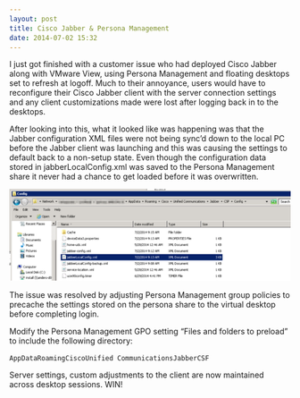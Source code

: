 ```yaml
---
layout: post
title: Cisco Jabber & Persona Management
date: 2014-07-02 15:32
---
```



I just got finished with a customer issue who had deployed Cisco Jabber along with VMware View, using Persona Management and floating desktops set to refresh at logoff. Much to their annoyance, users would have to reconfigure their Cisco Jabber client with the server connection settings and any client customizations made were lost after logging back in to the desktops.

After looking into this, what it looked like was happening was that the Jabber configuration XML files were not being sync’d down to the local PC before the Jabber client was launching and this was causing the settings to default back to a non-setup state. Even though the configuration data stored in jabberLocalConfig.xml was saved to the Persona Management share it never had a chance to get loaded before it was overwritten.

![](/images/45281-0kmvhljy_-krcsley.png)

The issue was resolved by adjusting Persona Management group policies to precache the settings stored on the persona share to the virtual desktop before completing login.

Modify the Persona Management GPO setting “Files and folders to preload” to include the following directory:

    AppDataRoamingCiscoUnified CommunicationsJabberCSF

Server settings, custom adjustments to the client are now maintained across desktop sessions. WIN!
